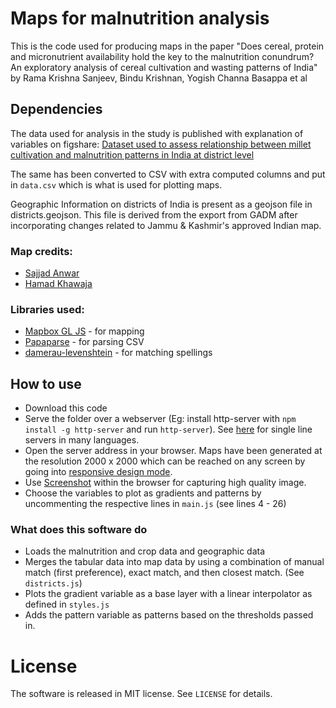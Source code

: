 # Maps for malnutrition analysis

This is the code used for producing maps in the paper "Does cereal, protein and micronutrient availability hold the key to the malnutrition conundrum? An exploratory analysis of cereal cultivation and wasting patterns of India" by Rama Krishna Sanjeev, Bindu Krishnan, Yogish Channa Basappa et al

## Dependencies

The data used for analysis in the study is published with explanation of variables on figshare: [Dataset used to assess relationship between millet cultivation and malnutrition patterns in India at district level](https://figshare.com/articles/Dataset_used_to_assess_relationship_between_millet_cultivation_and_malnutrition_patterns_in_India_at_district_level/12236789)

The same has been converted to CSV with extra computed columns and put in `data.csv` which is what is used for plotting maps.

Geographic Information on districts of India is present as a geojson file in districts.geojson. This file is derived from the export from GADM after incorporating changes related to Jammu & Kashmir's approved Indian map.


### Map credits:
* [Sajjad Anwar](https://github.com/geohacker/india/)
* [Hamad Khawaja](https://github.com/hamadkh/GeoJson4Kashmir/)

### Libraries used:
* [Mapbox GL JS](https://docs.mapbox.com/mapbox-gl-js/) - for mapping
* [Papaparse](https://www.papaparse.com/) - for parsing CSV
* [damerau-levenshtein](https://github.com/tad-lispy/node-damerau-levenshtein/) - for matching spellings

## How to use

* Download this code
* Serve the folder over a webserver (Eg: install http-server with `npm install -g http-server` and run `http-server`). See [here](https://gist.github.com/willurd/5720255) for single line servers in many languages.
* Open the server address in your browser. Maps have been generated at the resolution 2000 x 2000 which can be reached on any screen by going into [responsive design mode](https://developer.mozilla.org/en-US/docs/Tools/Responsive_Design_Mode).
* Use [Screenshot](https://developer.mozilla.org/en-US/docs/Tools/Taking_screenshots) within the browser for capturing high quality image.
* Choose the variables to plot as gradients and patterns by uncommenting the respective lines in `main.js` (see lines 4 - 26)

### What does this software do

* Loads the malnutrition and crop data and geographic data
* Merges the tabular data into map data by using a combination of manual match (first preference), exact match, and then closest match. (See `districts.js`)
* Plots the gradient variable as a base layer with a linear interpolator as defined in `styles.js`
* Adds the pattern variable as patterns based on the thresholds passed in.


# License

The software is released in MIT license. See `LICENSE` for details.